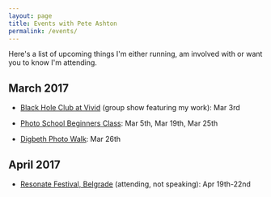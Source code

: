 ```yaml
---
layout: page
title: Events with Pete Ashton
permalink: /events/
---
```


Here's a list of upcoming things I'm either running, am involved with or want you to know I'm attending.


## March 2017

- [Black Hole Club at Vivid](http://www.vividprojects.org.uk/programme/black-hole-club-launch/) (group show featuring my work): Mar 3rd

- [Photo School Beginners Class](http://photo-school.co.uk/beginners-photography/): Mar 5th, Mar 19th, Mar 25th

- [Digbeth Photo Walk](http://photo-school.co.uk/walks/): Mar 26th

## April 2017

- [Resonate Festival, Belgrade](http://resonate.io/2017/) (attending, not speaking): Apr 19th-22nd